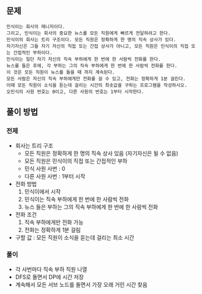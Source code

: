 ## 문제
```
민식이는 회사의 매니저이다. 
그리고, 민식이는 회사의 중요한 뉴스를 모든 직원에게 빠르게 전달하려고 한다. 
민식이의 회사는 트리 구조이다. 모든 직원은 정확하게 한 명의 직속 상사가 있다. 
자기자신은 그들 자기 자신의 직접 또는 간접 상사가 아니고, 모든 직원은 민식이의 직접 또는 간접적인 부하이다.
민식이는 일단 자기 자신의 직속 부하에게 한 번에 한 사람씩 전화를 한다. 
뉴스를 들은 후에, 각 부하는 그의 직속 부하에게 한 번에 한 사람씩 전화를 한다. 
이 것은 모든 직원이 뉴스를 들을 때 까지 계속된다. 
모든 사람은 자신의 직속 부하에게만 전화를 걸 수 있고, 전화는 정확하게 1분 걸린다. 
이때 모든 직원이 소식을 듣는데 걸리는 시간의 최솟값을 구하는 프로그램을 작성하시오.
오민식의 사원 번호는 0이고, 다른 사원의 번호는 1부터 시작한다.
```

## 풀이 방법

### 전제
- 회사는 트리 구조
  - 모든 직원은 정확하게 한 명의 직속 상사 있음 (자기자신은 될 수 없음)
  - 모든 직원은 민식이의 직접 또는 간접적인 부하
  - 민식 사원 사번 : 0
  - 다른 사원 사번 : 1부터 시작
- 전화 방법
  1. 민식이에서 시작
  2. 민식이는 직속 부하에게 한 번에 한 사람씩 전화
  3. 뉴스 들은 부하는 그의 직속 부하에게 한 번에 한 사람씩 전화
- 전화 조건
  1. 직속 부하에게만 전화 가능
  2. 전화는 정확하게 1분 걸림
- 구할 값 : 모든 직원이 소식을 듣는데 걸리는 최소 시간
### 풀이
- 각 사번마다 직속 부하 직원 나열
- DFS로 돌면서 DP에 시간 저장
- 계속해서 모든 서브 노드를 돌면서 가장 오래 거린 시간 찾음
